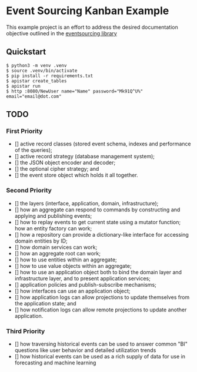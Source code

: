 # Event Sourcing Kanban Example

This example project is an effort to address the desired documentation objective outlined in the [eventsourcing library](https://github.com/johnbywater/eventsourcing)

## Quickstart

    $ python3 -m venv .venv
    $ source .venv/bin/activate
    $ pip install -r requirements.txt
    $ apistar create_tables
    $ apistar run
    $ http :8080/NewUser name="Name" password="Mk91Q^U%" email="email@dot.com"

## TODO

### First Priority
- [] active record classes (stored event schema, indexes and performance of the queries);
- [] active record strategy (database management system);
- [] the JSON object encoder and decoder;
- [] the optional cipher strategy; and
- [] the event store object which holds it all together.

### Second Priority
- [] the layers (interface, application, domain, infrastructure);
- [] how an aggregate can respond to commands by constructing and applying and publishing events;
- [] how to replay events to get current state using a mutator function; how an entity factory can work;
- [] how a repository can provide a dictionary-like interface for accessing domain entities by ID;
- [] how domain services can work;
- [] how an aggregate root can work;
- [] how to use entities within an aggregate;
- [] how to use value objects within an aggregate;
- [] how to use an application object both to bind the domain layer and infrastructure layer, and to present application services;
- [] application policies and publish-subscribe mechanisms;
- [] how interfaces can use an application object;
- [] how application logs can allow projections to update themselves from the application state; and
- [] how notification logs can allow remote projections to update another application.

### Third Priority
- [] how traversing historical events can be used to answer common "BI" questions like user behavior and detailed utilization trends
- [] how historical events can be used as a rich supply of data for use in forecasting and machine learning

